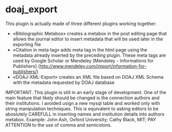 doaj_export
===========
This plugin is actually made of three different plugins working together:  
* «Bibliographic Metabox» creates a metabox in the post editing page that allows the journal editor to insert metadata that will be used later in the exporting file  
* «Citation in meta tag» adds meta tag in the html page using the metadata already inserted by the preceding plugin. These meta tags are used by Google Scholar or Mendeley [Mendeley - Informations for Publishers] (http://www.mendeley.com/import/information-for-publishers/)  
* «DOAJ-XML-Export» creates an XML file based on DOAJ XML Schema with the metadata requested by DOAJ database  

IMPORTANT. This plugin is still in an early stage of development. 
One of the main feature that likely should be changed is the connection authors and their institutions. I avoided usign a new mysql table and worked only with string manipulation techniques. This is equivalent to asking editors to be aboslutely CAREFULL in inserting names and institution details into authors metabox. Example: John Ash, Oxford University; Cathy Black, MIT; PAY ATTENTION to the use of comma and semicolons. 